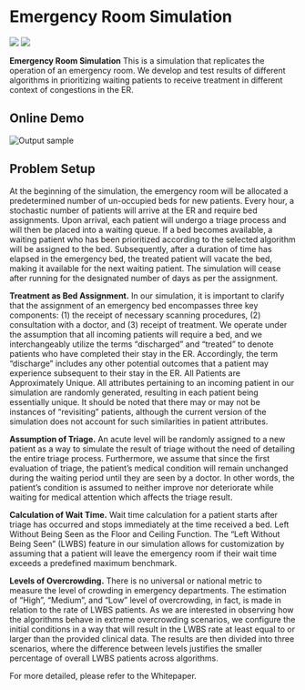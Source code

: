 # Emergency Room Simulation

<a href='https://raw.githubusercontent.com/vivibui/Emergency-Room-Simulation/main/Architecture/ModuleArchitecture.png'><img src='https://img.shields.io/badge/Architecture-View-Green'></a>  <a href='https://github.com/vivibui/Emergency-Room-Simulation/blob/main/VivianBui_ERSimulation.pdf'><img src='https://img.shields.io/badge/Paper-PDF-red'></a>

**Emergency Room Simulation** 
This is a simulation that replicates the operation of an emergency room. We develop and test results of different algorithms in prioritizing waiting patients to receive treatment in different context of congestions in the ER. 

## Online Demo
![Output sample](https://www.veed.io/view/cad4eb96-3a62-4522-a488-82e71598372b/showcase)

## Problem Setup
At the beginning of the simulation, the emergency room will be allocated a predetermined number of un-occupied beds for new patients. Every hour, a stochastic number of patients will arrive at the ER and require bed assignments. Upon arrival, each patient will undergo a triage process and will then be placed into a waiting queue. If a bed becomes available, a waiting patient who has been prioritized according to the selected algorithm will be assigned to the bed. Subsequently, after a duration of time has elapsed in the emergency bed, the treated patient will vacate the bed, making it available for the next waiting patient. The simulation will cease after running for the designated number of days as per the assignment.

**Treatment as Bed Assignment.** In our simulation, it is important to clarify that the assignment of an emergency bed encompasses three key components: (1) the receipt of necessary scanning procedures, (2) consultation with a doctor, and (3) receipt of treatment. We operate under the assumption that all incoming patients will require a bed, and we interchangeably utilize the terms “discharged” and “treated” to denote patients who have completed their stay in the ER. Accordingly, the term “discharge” includes any other potential outcomes that a patient may experience subsequent to their stay in the ER.
All Patients are Approximately Unique. All attributes pertaining to an incoming patient in our simulation are randomly generated, resulting in each patient being essentially unique. It should be noted that there may or may not be instances of “revisiting” patients, although the current version of the simulation does not account for such similarities in patient attributes.

**Assumption of Triage.** An acute level will be randomly assigned to a new patient as a way to simulate the result of triage without the need of detailing the entire triage process. Furthermore, we assume that since the first evaluation of triage, the patient’s medical condition will remain unchanged during the waiting period until they are seen by a doctor. In other words, the patient’s condition is assumed to neither improve nor deteriorate while waiting for medical attention which affects the triage result.

**Calculation of Wait Time.** Wait time calculation for a patient starts after triage has occurred and stops immediately at the time received a bed.
Left Without Being Seen as the Floor and Ceiling Function. The “Left Without Being Seen” (LWBS) feature in our simulation allows for customization by assuming that a patient will leave the emergency room if their wait time exceeds a predefined maximum benchmark. 

**Levels of Overcrowding.** There is no universal or national metric to measure the level of crowding in emergency departments. The estimation of “High”, “Medium”, and “Low” level of overcrowding, in fact, is made in relation to the rate of LWBS patients. As we are interested in observing how the algorithms behave in extreme overcrowding scenarios, we configure the initial conditions in a way that will result in the LWBS rate at least equal to or larger than the provided clinical data. The results are then divided into three scenarios, where the difference between levels justifies the smaller percentage of overall LWBS patients across algorithms.

For more detailed, please refer to the Whitepaper. 
